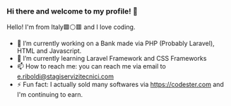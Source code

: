 ### Hi there and welcome to my profile! 👋
Hello! I'm from Italy🟩⚪🟥 and I love coding.
- 🔭 I’m currently working on a Bank made via PHP (Probably Laravel), HTML and Javascript.
- 🌱 I’m currently learning Laravel Framework and CSS Frameworks
- 📫 How to reach me: you can reach me via email to e.riboldi@stagiservizitecnici.com
- ⚡ Fun fact: I actually sold many softwares via https://codester.com and I'm continuing to earn.
